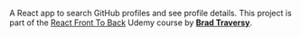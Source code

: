 A React app to search GitHub profiles and see profile details. This project is part of the
<a href='https://www.udemy.com/course/modern-react-front-to-back/'> React Front To Back</a> Udemy course by
<strong><a href='https://traversymedia.com'> Brad Traversy</a></strong>.

